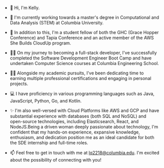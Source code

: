 - 👋 Hi, I'm Kelly. 
- 🌱 I'm currently working towards a master's degree in Computational and Data Analysis (STEM) at Columbia University.
- 👀 In addition to this, I'm a student fellow of both the GHC (Grace Hopper Conference) and Tapia Conference and an active member of the AWS She Builds CloudUp program.
- 👩‍🎓 On my journey to becoming a full-stack developer, I've successfully completed the Software Development Engineer Boot Camp and have undertaken Computer Science courses at Columbia Engineering School.
- 👩‍💻 Alongside my academic pursuits, I've been dedicating time to earning multiple professional certifications and engaging in personal projects.
 
- 💻 I have proficiency in various programming languages such as Java, JavaScript, Python, Go, and Kotlin.
- ✨ I'm also well-versed with Cloud Platforms like AWS and GCP and have substantial experience with databases (both SQL and NoSQL) and open-source technologies, including Elasticsearch, React, and NodeJS.Being a driven woman deeply passionate about technology, I'm confident that my hands-on experience, expansive knowledge, enthusiasm, and dedication position me as an ideal candidate for both the SDE internship and full-time roles.

- 📫 Feel free to get in touch with me at lq2218@columbia.edu. I'm excited about the possibility of connecting with you!
  
<!---
Kellykk11/Kellykk11 is a ✨ special ✨ repository because its `README.md` (this file) appears on your GitHub profile.
You can click the Preview link to take a look at your changes.
--->
